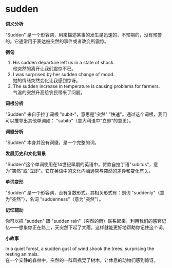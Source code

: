 # sudden

**词义分析**

  

"Sudden" 是一个形容词，用来描述某事的发生是迅速的，不预期的，没有预警的。它通常用于表达被突然的事件或者改变所震惊。

  

**例句**

  

1.  His sudden departure left us in a state of shock.  
    他突然的离开让我们震惊不已。
2.  I was surprised by her sudden change of mood.  
    她的情绪突然变化让我感到惊讶。
3.  The sudden increase in temperature is causing problems for farmers.  
    气温的突然升高给农民带来了问题。

  

**词根分析**

  

"Sudden" 来自于拉丁词根 "subit-"，意思是"突然" "快速"。通过这个词根，我们可以推导出其他单词如： "subito"（意大利语中"立即"的意思）。

  

**词缀分析**

  

"Sudden" 本身并没有词缀，是一个完整的词。

  

**发展历史和文化背景**

  

"Sudden"这个单词使用在14世纪早期的英语中，贷款自拉丁语"subitus"，意为"突然"或"立即"。它在英语中的文化内涵通常与突然的差异和变化有关。

  

**单词变形**

  

"Sudden" 是一个形容词，没有复数形式。其相关形式有：副词 "suddenly"（意为"突然"），名词 "suddenness"（意为"突然"）。

  

**记忆辅助**

  

你可以把 "sudden" 跟 "sudden rain"（突然的雨）联系起来，利用我们的感官记忆——想象你正在路上，天突然下起了大雨，这样就能更好地帮助你记住这个词。

  

**小故事**

  

In a quiet forest, a sudden gust of wind shook the trees, surprising the resting animals.  
在一个安静的森林中，突然的一阵风摇晃了树木，让休息的动物们感到惊讶。
